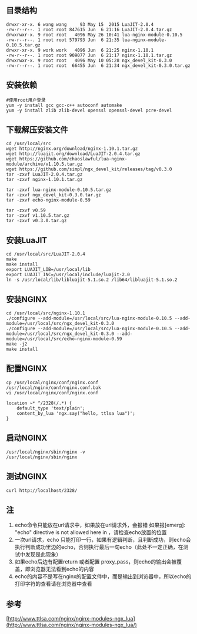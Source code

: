 <!--
author: wngn123
date: 2016-08-24
title: nginx lua 环境搭建
tags: lua
category: Lua
status: publish
summary: nginx lua 环境搭建
-->

## 目录结构 ##

```
drwxr-xr-x. 6 wang wang     93 May 15  2015 LuaJIT-2.0.4
-rw-r--r--. 1 root root 847615 Jun  6 21:16 LuaJIT-2.0.4.tar.gz
drwxrwxr-x. 9 root root   4096 May 26 10:41 lua-nginx-module-0.10.5
-rw-r--r--. 1 root root 579793 Jun  6 21:35 lua-nginx-module-0.10.5.tar.gz
drwxr-xr-x. 9 work work   4096 Jun  6 21:25 nginx-1.10.1
-rw-r--r--. 1 root root 909077 Jun  6 21:17 nginx-1.10.1.tar.gz
drwxrwxr-x. 9 root root   4096 May 10 05:28 ngx_devel_kit-0.3.0
-rw-r--r--. 1 root root  66455 Jun  6 21:34 ngx_devel_kit-0.3.0.tar.gz
```

## 安装依赖 ##

```shell
#使用root用户登录
yum -y install gcc gcc-c++ autoconf automake
yum -y install zlib zlib-devel openssl openssl-devel pcre-devel
```

## 下载解压安装文件 ##

```shell
cd /usr/local/src
wget http://nginx.org/download/nginx-1.10.1.tar.gz
wget http://luajit.org/download/LuaJIT-2.0.4.tar.gz
wget https://github.com/chaoslawful/lua-nginx-module/archive/v1.10.5.tar.gz
wget https://github.com/simpl/ngx_devel_kit/releases/tag/v0.3.0
tar -zxvf LuaJIT-2.0.4.tar.gz
tar -zxvf nginx-1.10.1.tar.gz

tar -zxvf lua-nginx-module-0.10.5.tar.gz
tar -zxvf ngx_devel_kit-0.3.0.tar.gz
tar -zxvf echo-nginx-module-0.59

tar -zxvf v0.59
tar -zxvf v1.10.5.tar.gz
tar -zxvf v0.3.0.tar.gz
```

## 安装LuaJIT ##

```shell
cd /usr/local/src/LuaJIT-2.0.4
make
make install
export LUAJIT_LIB=/usr/local/lib
export LUAJIT_INC=/usr/local/include/luajit-2.0
ln -s /usr/local/lib/libluajit-5.1.so.2 /lib64/libluajit-5.1.so.2
```

## 安装NGINX ##

```shell
cd /usr/local/src/nginx-1.10.1
./configure --add-module=/usr/local/src/lua-nginx-module-0.10.5 --add-module=/usr/local/src/ngx_devel_kit-0.3.0
./configure --add-module=/usr/local/src/lua-nginx-module-0.10.5 --add-module=/usr/local/src/ngx_devel_kit-0.3.0 --add-module=/usr/local/src/echo-nginx-module-0.59 
make -j2
make install
```

## 配置NGINX ##

```shell
cp /usr/local/nginx/conf/nginx.conf /usr/local/nginx/conf/nginx.conf.bak
vi /usr/local/nginx/conf/nginx.conf

location ~* ^/2328(/.*) {
    default_type 'text/plain';
    content_by_lua 'ngx.say("hello, ttlsa lua")';
}
```

## 启动NGINX ##

```shell
/usr/local/nginx/sbin/nginx -v
/usr/local/nginx/sbin/nginx
```

## 测试NGINX ##

```shell
curl http://localhost/2328/
```

## 注 ##
1. echo命令只能放在url请求中，如果放在url请求外，会报错 如果报[emerg]: "echo" directive is not allowed here in  ，请检查echo放置的位置
2. 一次url请求，echo 只能打印一行，如果有逻辑判断，且判断成功，则echo会执行判断成功里边的echo，否则执行最后一句echo（此处不一定正确，在测试中发现是此现象）
3. 如果echo后边有配置return 或者配置 proxy_pass，则echo的输出会被覆盖，即浏览器无法看到echo的内容
4. echo的内容不是写在nginx的配置文件中，而是输出到浏览器中，所以echo的打印字符的查看请在浏览器中查看


## 参考 ##
[http://www.ttlsa.com/nginx/nginx-modules-ngx_lua](http://www.ttlsa.com/nginx/nginx-modules-ngx_lua/)
